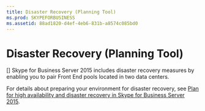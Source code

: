 ```yaml
---
title: Disaster Recovery (Planning Tool)
ms.prod: SKYPEFORBUSINESS
ms.assetid: 88ad1820-d4ef-4eb6-831b-a8574c085bd0
---
```



# Disaster Recovery (Planning Tool)
[]
Skype for Business Server 2015 includes disaster recovery measures by enabling you to pair Front End pools located in two data centers.
  
    
    

For details about preparing your environment for disaster recovery, see  [Plan for high availability and disaster recovery in Skype for Business Server 2015](plan-for-high-availability-and-disaster-recovery-in-skype-for-business-server-20.md).
